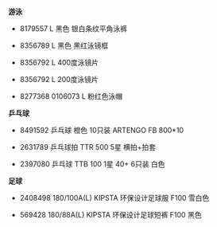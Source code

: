 **游泳**

- 8179557 L 黑色 银白条纹平角泳裤

- 8356789 L 黑色 黑红泳镜框

- 8356792 L 400度泳镜片

- 8356792 L 200度泳镜片

- 8277368 0106073 L 粉红色泳帽


**乒乓球**

- 8491592 乒乓球 橙色 10只装 ARTENGO FB 800*10

- 2631789 乒乓球拍 TTR 500 5星 横拍+拍套

- 2397080 乒乓球 TTB 100 1星 40+ 6只装 白色


**足球**

- 2408498 180/100A(L) KIPSTA 环保设计足球服 F100 雪白色

- 569428 180/88A(L) KIPSTA 环保设计足球短裤 F100 黑色